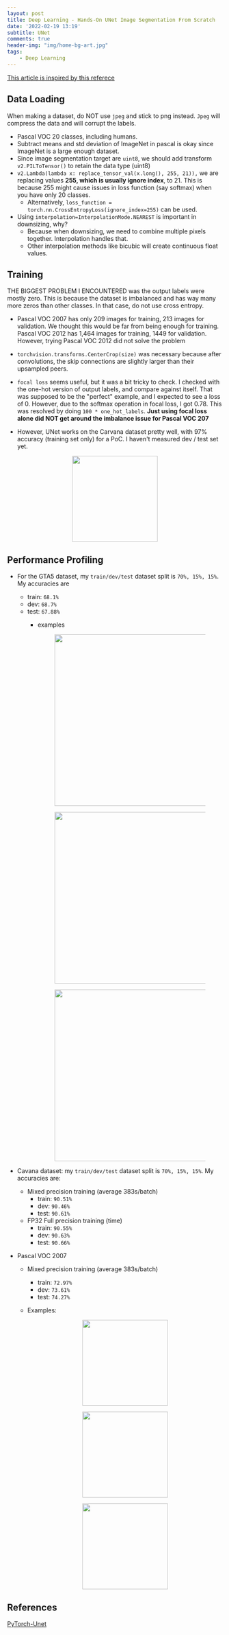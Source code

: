 ```yaml
---
layout: post
title: Deep Learning - Hands-On UNet Image Segmentation From Scratch
date: '2022-02-19 13:19'
subtitle: UNet
comments: true
header-img: "img/home-bg-art.jpg"
tags:
    - Deep Learning
---
```


[This article is inspired by this referece](https://poutyne.org/examples/semantic_segmentation.html)

## Data Loading

When making a dataset, do NOT use `jpeg` and stick to png instead. `Jpeg` will compress the data and will corrupt the labels.

- Pascal VOC 20 classes, including humans.
- Subtract means and std deviation of ImageNet in pascal is okay since ImageNet is a large enough dataset.
- Since image segmentation target are `uint8`, we should add transform `v2.PILToTensor()` to retain the data type (uint8)
- `v2.Lambda(lambda x: replace_tensor_val(x.long(), 255, 21)),` we are replacing values **255, which is usually ignore index**, to 21. This is because 255 might cause issues in loss function (say softmax) when you have only 20 classes.
  - Alternatively, `loss_function = torch.nn.CrossEntropyLoss(ignore_index=255)` can be used.
- Using `interpolation=InterpolationMode.NEAREST` is important in downsizing, why?
  - Because when downsizing, we need to combine multiple pixels together. Interpolation handles that.
  - Other interpolation methods like bicubic will create continuous float values.

## Training

THE BIGGEST PROBLEM I ENCOUNTERED was the output labels were mostly zero. This is because the dataset is imbalanced and has way many more zeros than other classes. In that case, do not use cross entropy.

- Pascal VOC 2007 has only 209 images for training, 213 images for validation. We thought this would be far from being enough for training. Pascal VOC 2012 has 1,464 images for training, 1449 for validation. However, trying Pascal VOC 2012 did not solve the problem

- `torchvision.transforms.CenterCrop(size)` was necessary because after convolutions, the skip connections are slightly larger than their upsampled peers.

- `focal loss` seems useful, but it was a bit tricky to check. I checked with the one-hot version of output labels, and compare against itself. That was supposed to be the "perfect" example, and I expected to see a loss of 0. However, due to the softmax operation in focal loss, I got 0.78. This was resolved by doing `100 * one_hot_labels`. **Just using focal loss alone did NOT get around the imbalance issue for Pascal VOC 207**

- However, UNet works on the Carvana dataset pretty well, with 97% accuracy (training set only) for a PoC. I haven't measured dev / test set yet.

<div style="text-align: center;">
<p align="center">
    <figure>
        <img src="https://github.com/user-attachments/assets/3e426cdc-5133-4049-afc0-76044af69b05" height="200" alt=""/>
    </figure>
</p>
</div>

## Performance Profiling

- For the GTA5 dataset, my `train/dev/test` dataset split is `70%, 15%, 15%`. My accuracies are
  - train: `68.1%`
  - dev: `68.7%`
  - test: `67.88%`
    - examples

        <div style="text-align: center;">
        <p align="center">
            <figure>
                <img src="https://github.com/user-attachments/assets/5ddb1179-434a-4822-9d80-056df798f868" height="400" alt=""/>
            </figure>
        </p>
        </div>

        <div style="text-align: center;">
        <p align="center">
            <figure>
                <img src="https://github.com/user-attachments/assets/e7fa4efa-f5a7-4c9b-a8ed-2c769bdd30b3" height="400" alt=""/>
            </figure>
        </p>
        </div>


        <div style="text-align: center;">
        <p align="center">
            <figure>
                <img src="https://github.com/user-attachments/assets/c86ab2a9-65f8-4463-b12f-27b6164e43d1" height="400" alt=""/>
            </figure>
        </p>
        </div>

- Cavana dataset: my `train/dev/test` dataset split is `70%, 15%, 15%`. My accuracies are:
  - Mixed precision training (average 383s/batch)
    - train: `90.51%`
    - dev: `90.46%`
    - test: `90.61%`
  - FP32 Full precision training (time)
    - train: `90.55%`
    - dev: `90.63%`
    - test: `90.66%`
- Pascal VOC 2007
    - Mixed precision training (average 383s/batch)
        - train: `72.97%`
        - dev: `73.61%`
        - test: `74.27%`
    - Examples:

        <div style="text-align: center;">
        <p align="center">
            <figure>
                <img src="https://github.com/user-attachments/assets/c3353c3f-308c-4b81-9798-8873b2488b39" height="200" alt=""/>
            </figure>
        </p>
        </div>

        <div style="text-align: center;">
        <p align="center">
            <figure>
                <img src="https://github.com/user-attachments/assets/2f2538f8-0822-4da8-b8b3-b5460531b20d" height="200" alt=""/>
            </figure>
        </p>
        </div>


        <div style="text-align: center;">
        <p align="center">
            <figure>
                <img src="https://github.com/user-attachments/assets/00e629bb-d286-4d28-bea1-8e74c553eb36" height="200" alt=""/>
            </figure>
        </p>
        </div>

## References

[PyTorch-Unet](https://github.com/milesial/Pytorch-UNet)
